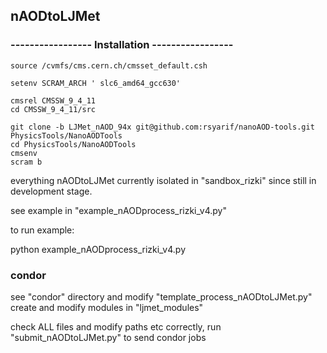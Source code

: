
## nAODtoLJMet

### ----------------- Installation -----------------

    source /cvmfs/cms.cern.ch/cmsset_default.csh

    setenv SCRAM_ARCH ' slc6_amd64_gcc630'

    cmsrel CMSSW_9_4_11
    cd CMSSW_9_4_11/src

    git clone -b LJMet_nAOD_94x git@github.com:rsyarif/nanoAOD-tools.git PhysicsTools/NanoAODTools
    cd PhysicsTools/NanoAODTools
    cmsenv
    scram b

everything nAODtoLJMet currently isolated in "sandbox_rizki" since still in development stage.

see example in "example_nAODprocess_rizki_v4.py"

to run example:

   python example_nAODprocess_rizki_v4.py


### condor

see "condor" directory and modify "template_process_nAODtoLJMet.py"
create and modify modules in "ljmet_modules"

check ALL files and modify paths etc correctly, run "submit_nAODtoLJMet.py" to send condor jobs



